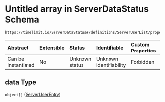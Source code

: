 # Untitled array in ServerDataStatus Schema

```txt
https://timelimit.io/ServerDataStatus#/definitions/ServerUserList/properties/data
```



| Abstract            | Extensible | Status         | Identifiable            | Custom Properties | Additional Properties | Access Restrictions | Defined In                                                                            |
| :------------------ | :--------- | :------------- | :---------------------- | :---------------- | :-------------------- | :------------------ | :------------------------------------------------------------------------------------ |
| Can be instantiated | No         | Unknown status | Unknown identifiability | Forbidden         | Allowed               | none                | [ServerDataStatus.schema.json\*](ServerDataStatus.schema.json "open original schema") |

## data Type

`object[]` ([ServerUserEntry](serverdatastatus-definitions-serveruserentry.md))
